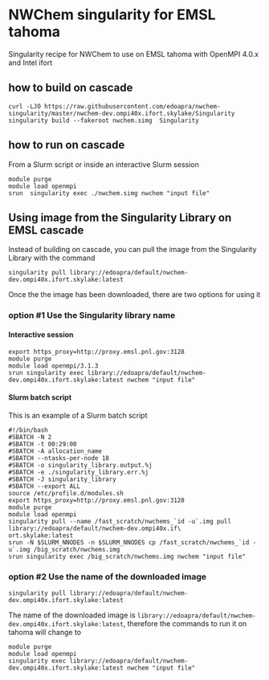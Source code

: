 # NWChem singularity for EMSL tahoma

Singularity recipe for NWChem to use on EMSL tahoma with OpenMPI 4.0.x and Intel ifort

## how to build on cascade
```
curl -LJO https://raw.githubusercontent.com/edoapra/nwchem-singularity/master/nwchem-dev.ompi40x.ifort.skylake/Singularity
singularity build --fakeroot nwchem.simg  Singularity
```
## how to run on cascade

From a Slurm script or inside an interactive Slurm session
```
module purge
module load openmpi
srun  singularity exec ./nwchem.simg nwchem "input file"
```
## Using image from the Singularity Library on EMSL cascade
Instead of building on cascade, you can pull the image from the Singularity Library with the command

```
singularity pull library://edoapra/default/nwchem-dev.ompi40x.ifort.skylake:latest
```
Once the the image has been downloaded, there are two options for using it

### option \#1 Use the Singularity library name

#### Interactive session
```
export https_proxy=http://proxy.emsl.pnl.gov:3128
module purge
module load openmpi/3.1.3
srun singularity exec library://edoapra/default/nwchem-dev.ompi40x.ifort.skylake:latest nwchem "input file"
```

#### Slurm batch script

This is an example of a Slurm batch script
```
#!/bin/bash
#SBATCH -N 2
#SBATCH -t 00:29:00
#SBATCH -A allocation_name
#SBATCH --ntasks-per-node 18
#SBATCH -o singularity_library.output.%j
#SBATCH -e ./singularity_library.err.%j
#SBATCH -J singularity_library
#SBATCH --export ALL
source /etc/profile.d/modules.sh
export https_proxy=http://proxy.emsl.pnl.gov:3128
module purge
module load openmpi
singularity pull --name /fast_scratch/nwchems_`id -u`.img pull library://edoapra/default/nwchem-dev.ompi40x.if\
ort.skylake:latest
srun -N $SLURM_NNODES -n $SLURM_NNODES cp /fast_scratch/nwchems_`id -u`.img /big_scratch/nwchems.img
srun singularity exec /big_scratch/nwchems.img nwchem "input file"
```


### option \#2 Use the name of the downloaded image
```
singularity pull library://edoapra/default/nwchem-dev.ompi40x.ifort.skylake:latest
```
The name of the downloaded image is `library://edoapra/default/nwchem-dev.ompi40x.ifort.skylake:latest`, therefore the commands to run it on tahoma will change to

```
module purge
module load openmpi
singularity exec library://edoapra/default/nwchem-dev.ompi40x.ifort.skylake:latest nwchem "input file"
```
